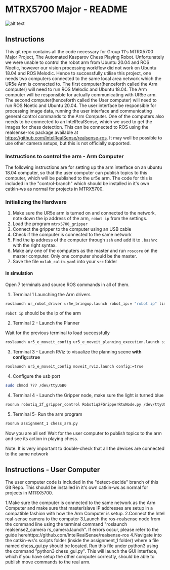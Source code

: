 # MTRX5700 Major - README
![alt text](https://assets.entrepreneur.com/content/3x2/2000/1639070742-GettyImages-1157937604.jpg)

## Instructions

This git repo contains all the code necessary for Group 11's MTRX5700 Major Project, The Automated Kasparov Chess Playing Robot.
Unfortunately we were unable to control the robot arm from Ubuntu 20.04 and ROS Noetic, however our vision processing workflow did not work on Ubuntu 18.04 and ROS Melodic. Hence to successfully utilise this project, one needs two computers connected to the same local area network which the UR5e Arm is connected to. The first computer(henceforth called the Arm computer) will need to run ROS Melodic and Ubuntu 18.04. The Arm computer will be responsible for actually communicating with UR5e arm. The second computer(henceforth called the User computer) will need to run ROS Noetic and Ubuntu 20.04. The user interface be responsible for processing image data, running the user interface and communicating general control commands to the Arm Computer. One of the computers also needs to be connected to an IntelRealSense, which we used to get the images for chess detection. This can be connected to ROS using the realsense-ros package available at https://github.com/IntelRealSense/realsense-ros. It may well be possible to use other camera setups, but this is not officially supported.



### Instructions to control the arm - Arm Computer
The following instructions are for setting up the arm interface on an ubuntu 18.04 computer, so that the user computer can publish topics to this computer, which will be published to the ur5e arm. The code for this is included in the "control-branch" which should be installed in it's own catkin-ws as normal for projects in MTRX5700.

### Initializing the Hardware

1. Make sure the UR5e arm is turned on and connected to the network, note down the ip address of the arm, `robot ip` from the settings.
2. Load the program `mtrx5700_gripper`
3. Connect the gripper to the computer using an USB cable
4. Check if the computer is connected to the same network
5. Find the ip address of the computer through `ssh` and add it to `.bashrc` with the right syntax.
6. Make any one of the computers as the master and run `roscore` on the master computer. Only one computer should be the master.
7. Save the file `mxlab_calib.yaml` into your `src` folder

#### In simulation
Open 7 terminals and source ROS commands in all of them.
1. Terminal 1 Launching the Arm drivers
```bash
roslaunch ur_robot_driver ur5e_bringup.launch robot_ip:= "robot ip" limited:=true kinematics_config:=/home/your_ws/src/mxlab_calib.yaml
```
`robot ip` should be the ip of the arm

2. Terminal 2 - Launch the Planner

Wait for the previous terminal to load successfully
```bash
roslaunch ur5_e_moveit_config ur5_e_moveit_planning_execution.launch sim:=false
```
3. Terminal 3 - Launch RViz to visualize the planning scene **with config:=true**
```bash
roslaunch ur5_e_moveit_config moveit_rviz.launch config:=true
```
4. Configure the usb port
```bash
sudo chmod 777 /dev/ttyUSB0
```
4. Terminal 4 - Launch the Gripper node, make sure the light is turned blue
```bash
rosrun robotiq_2f_gripper_control Robotiq2FGripperRtuNode.py /dev/ttyUSB0
```
5. Terminal 5- Run the arm program
```bash
rosrun assignment_1 chess_arm.py
```
Now you are all set! Wait for the user computer to publish topics to the arm and see its action in playing chess.

Note: It is very important to double-check that all the devices are connected to the same network

## Instructions - User Computer

The user computer code is included in the "detect-decide" branch of this Git Repo. This should be installed in it's own catkin-ws as normal for projects in MTRX5700. 

1.Make sure the computer is connected to the same network as the Arm Computer and make sure that master/slave IP addresses are setup in a compatible fashion with how the Arm Computer is setup.
2.Connect the Intel real-sense camera to the computer
3.Launch the ros-realsense node from the command line using the terminal command "roslaunch realsense2_camera rs_camera.launch". If errors occur, please refer to the guide herehttps://github.com/IntelRealSense/realsense-ros
4.Navigate into the catkin-ws's scripts folder (inside the assignment_1 folder) where a file named chess_gui.py should be located. Run this file under python3 using the command "python3 chess_gui.py". This will launch the GUI interface, which if you have setup the other computer correctly, should be able to publish move commands to the real arm.


